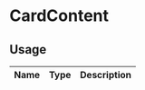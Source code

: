 <!-- 
This is an auto-generated markdown. 
You can change it in "src/molecules/Card/CardContent.tsx" and run build:docs to update this file.
-->
# CardContent

## Usage
| Name        | Type           | Description  |
| ----------- |:--------------:| ------------:|

